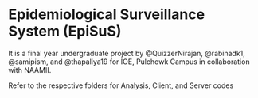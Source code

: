 # Epidemiological Surveillance System (EpiSuS)

It is a final year undergraduate project by @QuizzerNirajan, @rabinadk1, @samipism, and @thapaliya19 for IOE, Pulchowk Campus in collaboration with NAAMII.

Refer to the respective folders for Analysis, Client, and Server codes
